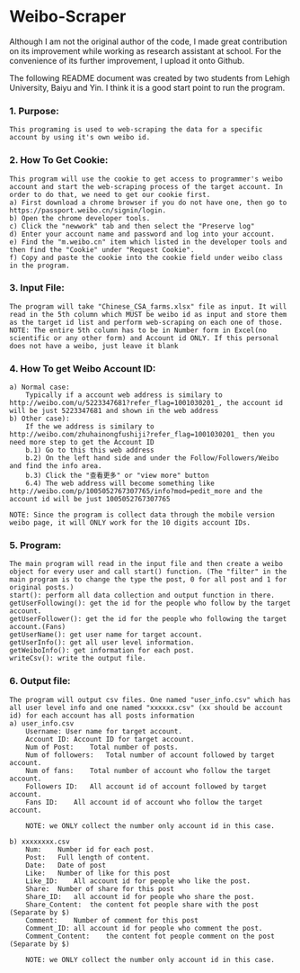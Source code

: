 # Weibo-Scraper
Although I am not the original author of the code, I made great contribution on its improvement while working as research assistant at school. For the convenience of its further improvement, I upload it onto Github.

The following README document was created by two students from Lehigh University, Baiyu and Yin. I think it is a good start point to run the program.

### 1. Purpose:
    This programing is used to web-scraping the data for a specific account by using it's own weibo id.

### 2. How To Get Cookie:
    This program will use the cookie to get access to programmer's weibo account and start the web-scraping process of the target account. In order to do that, we need to get our cookie first.
    a) First download a chrome browser if you do not have one, then go to https://passport.weibo.cn/signin/login.
    b) Open the chrome developer tools.
    c) Click the "newwork" tab and then select the "Preserve log"
    d) Enter your account name and password and log into your account.
    e) Find the "m.weibo.cn" item which listed in the developer tools and then find the "Cookie" under "Request Cookie".
    f) Copy and paste the cookie into the cookie field under weibo class in the program. 
    
### 3. Input File:
    The program will take "Chinese_CSA_farms.xlsx" file as input. It will read in the 5th column which MUST be weibo id as input and store them as the target id list and perform web-scraping on each one of those.
    NOTE: The entire 5th column has to be in Number form in Excel(no scientific or any other form) and Account id ONLY. If this personal does not have a weibo, just leave it blank
    
### 4. How To get Weibo Account ID:
    a) Normal case:
        Typically if a account web address is similary to http://weibo.com/u/5223347681?refer_flag=1001030201_, the account id will be just 5223347681 and shown in the web address
    b) Other case):
        If the we address is similary to http://weibo.com/zhuhainongfushiji?refer_flag=1001030201_ then you need more step to get the Account ID
        b.1) Go to this this web address
        b.2) On the left hand side and under the Follow/Followers/Weibo and find the info area.
        b.3) Click the "查看更多" or "view more" button
        6.4) The web address will become something like http://weibo.com/p/1005052767307765/info?mod=pedit_more and the account id will be just 1005052767307765

    NOTE: Since the program is collect data through the mobile version weibo page, it will ONLY work for the 10 digits account IDs.

### 5. Program:
    The main program will read in the input file and then create a weibo object for every user and call start() function. (The "filter" in the main program is to change the type the post, 0 for all post and 1 for original posts.)
    start(): perform all data collection and output function in there.
    getUserFollowing(): get the id for the people who follow by the target account.
    getUserFollower(): get the id for the people who following the target account.(Fans)
    getUserName(): get user name for target account.
    getUserInfo(): get all user level information.
    getWeiboInfo(): get information for each post. 
    writeCsv(): write the output file.
    
### 6. Output file:
    The program will output csv files. One named "user_info.csv" which has all user level info and one named "xxxxxx.csv" (xx should be account id) for each account has all posts information
    a) user_info.csv
        Username: User name for target account.
        Account ID: Account ID for target account.
        Num of Post:    Total number of posts.
        Num of followers:   Total number of account followed by target account.
        Num of fans:    Total number of account who follow the target account.
        Followers ID:   All account id of account followed by target account.
        Fans ID:    All account id of account who follow the target account.
        
        NOTE: we ONLY collect the number only account id in this case.
    
    b) xxxxxxxx.csv
        Num:    Number id for each post.
        Post:   Full length of content.
        Date:   Date of post
        Like:   Number of like for this post
        Like_ID:    All account id for people who like the post.
        Share:  Number of share for this post
        Share_ID:   all account id for people who share the post.
        Share_Content:  the content fot people share with the post (Separate by $)
        Comment:    Number of comment for this post
        Comment_ID: all account id for people who comment the post.
        Comment_Content:    the content fot people comment on the post (Separate by $)
        
        NOTE: we ONLY collect the number only account id in this case.
    